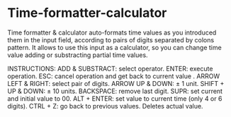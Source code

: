 # Time-formatter-calculator
Time formatter &amp; calculator auto-formats time values as you introduced them in the input field, according to pairs of digits separated by colons pattern. It allows to use this input as a calculator, so you can change time value adding or substracting partial time values.

INSTRUCTIONS:
ADD & SUBSTRACT: select operator.
ENTER: execute operation.
ESC: cancel operation and get back to current value .
ARROW LEFT & RIGHT: select pair of digits.
ARROW UP & DOWN: ± 1 unit.
SHIFT + UP & DOWN: ± 10 units.
BACKSPACE: remove last digit.
SUPR: set current and initial value to 00.
ALT + ENTER: set value to current time (only 4 or 6 digits).
CTRL + Z: go back to previous values. Deletes actual value.
